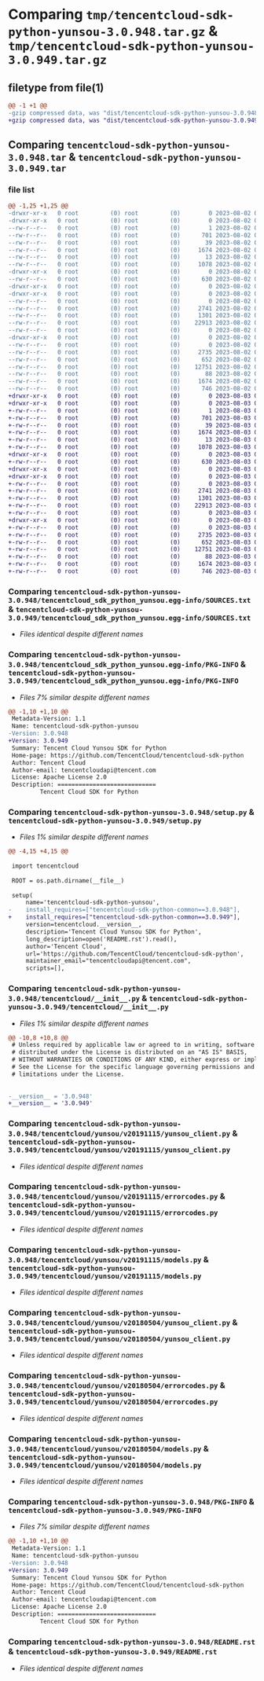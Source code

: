 # Comparing `tmp/tencentcloud-sdk-python-yunsou-3.0.948.tar.gz` & `tmp/tencentcloud-sdk-python-yunsou-3.0.949.tar.gz`

## filetype from file(1)

```diff
@@ -1 +1 @@
-gzip compressed data, was "dist/tencentcloud-sdk-python-yunsou-3.0.948.tar", last modified: Wed Aug  2 00:42:16 2023, max compression
+gzip compressed data, was "dist/tencentcloud-sdk-python-yunsou-3.0.949.tar", last modified: Thu Aug  3 00:39:16 2023, max compression
```

## Comparing `tencentcloud-sdk-python-yunsou-3.0.948.tar` & `tencentcloud-sdk-python-yunsou-3.0.949.tar`

### file list

```diff
@@ -1,25 +1,25 @@
-drwxr-xr-x   0 root         (0) root         (0)        0 2023-08-02 00:42:16.000000 tencentcloud-sdk-python-yunsou-3.0.948/
-drwxr-xr-x   0 root         (0) root         (0)        0 2023-08-02 00:42:16.000000 tencentcloud-sdk-python-yunsou-3.0.948/tencentcloud_sdk_python_yunsou.egg-info/
--rw-r--r--   0 root         (0) root         (0)        1 2023-08-02 00:42:16.000000 tencentcloud-sdk-python-yunsou-3.0.948/tencentcloud_sdk_python_yunsou.egg-info/dependency_links.txt
--rw-r--r--   0 root         (0) root         (0)      701 2023-08-02 00:42:16.000000 tencentcloud-sdk-python-yunsou-3.0.948/tencentcloud_sdk_python_yunsou.egg-info/SOURCES.txt
--rw-r--r--   0 root         (0) root         (0)       39 2023-08-02 00:42:16.000000 tencentcloud-sdk-python-yunsou-3.0.948/tencentcloud_sdk_python_yunsou.egg-info/requires.txt
--rw-r--r--   0 root         (0) root         (0)     1674 2023-08-02 00:42:16.000000 tencentcloud-sdk-python-yunsou-3.0.948/tencentcloud_sdk_python_yunsou.egg-info/PKG-INFO
--rw-r--r--   0 root         (0) root         (0)       13 2023-08-02 00:42:16.000000 tencentcloud-sdk-python-yunsou-3.0.948/tencentcloud_sdk_python_yunsou.egg-info/top_level.txt
--rw-r--r--   0 root         (0) root         (0)     1078 2023-08-02 00:42:16.000000 tencentcloud-sdk-python-yunsou-3.0.948/setup.py
-drwxr-xr-x   0 root         (0) root         (0)        0 2023-08-02 00:42:16.000000 tencentcloud-sdk-python-yunsou-3.0.948/tencentcloud/
--rw-r--r--   0 root         (0) root         (0)      630 2023-08-02 00:42:16.000000 tencentcloud-sdk-python-yunsou-3.0.948/tencentcloud/__init__.py
-drwxr-xr-x   0 root         (0) root         (0)        0 2023-08-02 00:42:16.000000 tencentcloud-sdk-python-yunsou-3.0.948/tencentcloud/yunsou/
-drwxr-xr-x   0 root         (0) root         (0)        0 2023-08-02 00:42:16.000000 tencentcloud-sdk-python-yunsou-3.0.948/tencentcloud/yunsou/v20191115/
--rw-r--r--   0 root         (0) root         (0)        0 2023-08-02 00:42:16.000000 tencentcloud-sdk-python-yunsou-3.0.948/tencentcloud/yunsou/v20191115/__init__.py
--rw-r--r--   0 root         (0) root         (0)     2741 2023-08-02 00:42:16.000000 tencentcloud-sdk-python-yunsou-3.0.948/tencentcloud/yunsou/v20191115/yunsou_client.py
--rw-r--r--   0 root         (0) root         (0)     1301 2023-08-02 00:42:16.000000 tencentcloud-sdk-python-yunsou-3.0.948/tencentcloud/yunsou/v20191115/errorcodes.py
--rw-r--r--   0 root         (0) root         (0)    22913 2023-08-02 00:42:16.000000 tencentcloud-sdk-python-yunsou-3.0.948/tencentcloud/yunsou/v20191115/models.py
--rw-r--r--   0 root         (0) root         (0)        0 2023-08-02 00:42:16.000000 tencentcloud-sdk-python-yunsou-3.0.948/tencentcloud/yunsou/__init__.py
-drwxr-xr-x   0 root         (0) root         (0)        0 2023-08-02 00:42:16.000000 tencentcloud-sdk-python-yunsou-3.0.948/tencentcloud/yunsou/v20180504/
--rw-r--r--   0 root         (0) root         (0)        0 2023-08-02 00:42:16.000000 tencentcloud-sdk-python-yunsou-3.0.948/tencentcloud/yunsou/v20180504/__init__.py
--rw-r--r--   0 root         (0) root         (0)     2735 2023-08-02 00:42:16.000000 tencentcloud-sdk-python-yunsou-3.0.948/tencentcloud/yunsou/v20180504/yunsou_client.py
--rw-r--r--   0 root         (0) root         (0)      652 2023-08-02 00:42:16.000000 tencentcloud-sdk-python-yunsou-3.0.948/tencentcloud/yunsou/v20180504/errorcodes.py
--rw-r--r--   0 root         (0) root         (0)    12751 2023-08-02 00:42:16.000000 tencentcloud-sdk-python-yunsou-3.0.948/tencentcloud/yunsou/v20180504/models.py
--rw-r--r--   0 root         (0) root         (0)       88 2023-08-02 00:42:16.000000 tencentcloud-sdk-python-yunsou-3.0.948/setup.cfg
--rw-r--r--   0 root         (0) root         (0)     1674 2023-08-02 00:42:16.000000 tencentcloud-sdk-python-yunsou-3.0.948/PKG-INFO
--rw-r--r--   0 root         (0) root         (0)      746 2023-08-02 00:42:16.000000 tencentcloud-sdk-python-yunsou-3.0.948/README.rst
+drwxr-xr-x   0 root         (0) root         (0)        0 2023-08-03 00:39:16.000000 tencentcloud-sdk-python-yunsou-3.0.949/
+drwxr-xr-x   0 root         (0) root         (0)        0 2023-08-03 00:39:16.000000 tencentcloud-sdk-python-yunsou-3.0.949/tencentcloud_sdk_python_yunsou.egg-info/
+-rw-r--r--   0 root         (0) root         (0)        1 2023-08-03 00:39:16.000000 tencentcloud-sdk-python-yunsou-3.0.949/tencentcloud_sdk_python_yunsou.egg-info/dependency_links.txt
+-rw-r--r--   0 root         (0) root         (0)      701 2023-08-03 00:39:16.000000 tencentcloud-sdk-python-yunsou-3.0.949/tencentcloud_sdk_python_yunsou.egg-info/SOURCES.txt
+-rw-r--r--   0 root         (0) root         (0)       39 2023-08-03 00:39:16.000000 tencentcloud-sdk-python-yunsou-3.0.949/tencentcloud_sdk_python_yunsou.egg-info/requires.txt
+-rw-r--r--   0 root         (0) root         (0)     1674 2023-08-03 00:39:16.000000 tencentcloud-sdk-python-yunsou-3.0.949/tencentcloud_sdk_python_yunsou.egg-info/PKG-INFO
+-rw-r--r--   0 root         (0) root         (0)       13 2023-08-03 00:39:16.000000 tencentcloud-sdk-python-yunsou-3.0.949/tencentcloud_sdk_python_yunsou.egg-info/top_level.txt
+-rw-r--r--   0 root         (0) root         (0)     1078 2023-08-03 00:39:16.000000 tencentcloud-sdk-python-yunsou-3.0.949/setup.py
+drwxr-xr-x   0 root         (0) root         (0)        0 2023-08-03 00:39:16.000000 tencentcloud-sdk-python-yunsou-3.0.949/tencentcloud/
+-rw-r--r--   0 root         (0) root         (0)      630 2023-08-03 00:39:16.000000 tencentcloud-sdk-python-yunsou-3.0.949/tencentcloud/__init__.py
+drwxr-xr-x   0 root         (0) root         (0)        0 2023-08-03 00:39:16.000000 tencentcloud-sdk-python-yunsou-3.0.949/tencentcloud/yunsou/
+drwxr-xr-x   0 root         (0) root         (0)        0 2023-08-03 00:39:16.000000 tencentcloud-sdk-python-yunsou-3.0.949/tencentcloud/yunsou/v20191115/
+-rw-r--r--   0 root         (0) root         (0)        0 2023-08-03 00:39:16.000000 tencentcloud-sdk-python-yunsou-3.0.949/tencentcloud/yunsou/v20191115/__init__.py
+-rw-r--r--   0 root         (0) root         (0)     2741 2023-08-03 00:39:16.000000 tencentcloud-sdk-python-yunsou-3.0.949/tencentcloud/yunsou/v20191115/yunsou_client.py
+-rw-r--r--   0 root         (0) root         (0)     1301 2023-08-03 00:39:16.000000 tencentcloud-sdk-python-yunsou-3.0.949/tencentcloud/yunsou/v20191115/errorcodes.py
+-rw-r--r--   0 root         (0) root         (0)    22913 2023-08-03 00:39:16.000000 tencentcloud-sdk-python-yunsou-3.0.949/tencentcloud/yunsou/v20191115/models.py
+-rw-r--r--   0 root         (0) root         (0)        0 2023-08-03 00:39:16.000000 tencentcloud-sdk-python-yunsou-3.0.949/tencentcloud/yunsou/__init__.py
+drwxr-xr-x   0 root         (0) root         (0)        0 2023-08-03 00:39:16.000000 tencentcloud-sdk-python-yunsou-3.0.949/tencentcloud/yunsou/v20180504/
+-rw-r--r--   0 root         (0) root         (0)        0 2023-08-03 00:39:16.000000 tencentcloud-sdk-python-yunsou-3.0.949/tencentcloud/yunsou/v20180504/__init__.py
+-rw-r--r--   0 root         (0) root         (0)     2735 2023-08-03 00:39:16.000000 tencentcloud-sdk-python-yunsou-3.0.949/tencentcloud/yunsou/v20180504/yunsou_client.py
+-rw-r--r--   0 root         (0) root         (0)      652 2023-08-03 00:39:16.000000 tencentcloud-sdk-python-yunsou-3.0.949/tencentcloud/yunsou/v20180504/errorcodes.py
+-rw-r--r--   0 root         (0) root         (0)    12751 2023-08-03 00:39:16.000000 tencentcloud-sdk-python-yunsou-3.0.949/tencentcloud/yunsou/v20180504/models.py
+-rw-r--r--   0 root         (0) root         (0)       88 2023-08-03 00:39:16.000000 tencentcloud-sdk-python-yunsou-3.0.949/setup.cfg
+-rw-r--r--   0 root         (0) root         (0)     1674 2023-08-03 00:39:16.000000 tencentcloud-sdk-python-yunsou-3.0.949/PKG-INFO
+-rw-r--r--   0 root         (0) root         (0)      746 2023-08-03 00:39:16.000000 tencentcloud-sdk-python-yunsou-3.0.949/README.rst
```

### Comparing `tencentcloud-sdk-python-yunsou-3.0.948/tencentcloud_sdk_python_yunsou.egg-info/SOURCES.txt` & `tencentcloud-sdk-python-yunsou-3.0.949/tencentcloud_sdk_python_yunsou.egg-info/SOURCES.txt`

 * *Files identical despite different names*

### Comparing `tencentcloud-sdk-python-yunsou-3.0.948/tencentcloud_sdk_python_yunsou.egg-info/PKG-INFO` & `tencentcloud-sdk-python-yunsou-3.0.949/tencentcloud_sdk_python_yunsou.egg-info/PKG-INFO`

 * *Files 7% similar despite different names*

```diff
@@ -1,10 +1,10 @@
 Metadata-Version: 1.1
 Name: tencentcloud-sdk-python-yunsou
-Version: 3.0.948
+Version: 3.0.949
 Summary: Tencent Cloud Yunsou SDK for Python
 Home-page: https://github.com/TencentCloud/tencentcloud-sdk-python
 Author: Tencent Cloud
 Author-email: tencentcloudapi@tencent.com
 License: Apache License 2.0
 Description: ============================
         Tencent Cloud SDK for Python
```

### Comparing `tencentcloud-sdk-python-yunsou-3.0.948/setup.py` & `tencentcloud-sdk-python-yunsou-3.0.949/setup.py`

 * *Files 1% similar despite different names*

```diff
@@ -4,15 +4,15 @@
 
 import tencentcloud
 
 ROOT = os.path.dirname(__file__)
 
 setup(
     name='tencentcloud-sdk-python-yunsou',
-    install_requires=["tencentcloud-sdk-python-common==3.0.948"],
+    install_requires=["tencentcloud-sdk-python-common==3.0.949"],
     version=tencentcloud.__version__,
     description='Tencent Cloud Yunsou SDK for Python',
     long_description=open('README.rst').read(),
     author='Tencent Cloud',
     url='https://github.com/TencentCloud/tencentcloud-sdk-python',
     maintainer_email="tencentcloudapi@tencent.com",
     scripts=[],
```

### Comparing `tencentcloud-sdk-python-yunsou-3.0.948/tencentcloud/__init__.py` & `tencentcloud-sdk-python-yunsou-3.0.949/tencentcloud/__init__.py`

 * *Files 1% similar despite different names*

```diff
@@ -10,8 +10,8 @@
 # Unless required by applicable law or agreed to in writing, software
 # distributed under the License is distributed on an "AS IS" BASIS,
 # WITHOUT WARRANTIES OR CONDITIONS OF ANY KIND, either express or implied.
 # See the License for the specific language governing permissions and
 # limitations under the License.
 
 
-__version__ = '3.0.948'
+__version__ = '3.0.949'
```

### Comparing `tencentcloud-sdk-python-yunsou-3.0.948/tencentcloud/yunsou/v20191115/yunsou_client.py` & `tencentcloud-sdk-python-yunsou-3.0.949/tencentcloud/yunsou/v20191115/yunsou_client.py`

 * *Files identical despite different names*

### Comparing `tencentcloud-sdk-python-yunsou-3.0.948/tencentcloud/yunsou/v20191115/errorcodes.py` & `tencentcloud-sdk-python-yunsou-3.0.949/tencentcloud/yunsou/v20191115/errorcodes.py`

 * *Files identical despite different names*

### Comparing `tencentcloud-sdk-python-yunsou-3.0.948/tencentcloud/yunsou/v20191115/models.py` & `tencentcloud-sdk-python-yunsou-3.0.949/tencentcloud/yunsou/v20191115/models.py`

 * *Files identical despite different names*

### Comparing `tencentcloud-sdk-python-yunsou-3.0.948/tencentcloud/yunsou/v20180504/yunsou_client.py` & `tencentcloud-sdk-python-yunsou-3.0.949/tencentcloud/yunsou/v20180504/yunsou_client.py`

 * *Files identical despite different names*

### Comparing `tencentcloud-sdk-python-yunsou-3.0.948/tencentcloud/yunsou/v20180504/errorcodes.py` & `tencentcloud-sdk-python-yunsou-3.0.949/tencentcloud/yunsou/v20180504/errorcodes.py`

 * *Files identical despite different names*

### Comparing `tencentcloud-sdk-python-yunsou-3.0.948/tencentcloud/yunsou/v20180504/models.py` & `tencentcloud-sdk-python-yunsou-3.0.949/tencentcloud/yunsou/v20180504/models.py`

 * *Files identical despite different names*

### Comparing `tencentcloud-sdk-python-yunsou-3.0.948/PKG-INFO` & `tencentcloud-sdk-python-yunsou-3.0.949/PKG-INFO`

 * *Files 7% similar despite different names*

```diff
@@ -1,10 +1,10 @@
 Metadata-Version: 1.1
 Name: tencentcloud-sdk-python-yunsou
-Version: 3.0.948
+Version: 3.0.949
 Summary: Tencent Cloud Yunsou SDK for Python
 Home-page: https://github.com/TencentCloud/tencentcloud-sdk-python
 Author: Tencent Cloud
 Author-email: tencentcloudapi@tencent.com
 License: Apache License 2.0
 Description: ============================
         Tencent Cloud SDK for Python
```

### Comparing `tencentcloud-sdk-python-yunsou-3.0.948/README.rst` & `tencentcloud-sdk-python-yunsou-3.0.949/README.rst`

 * *Files identical despite different names*

